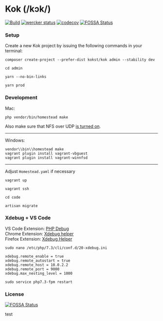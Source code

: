 # Kok (/kɔk/)
[![Build](https://api.travis-ci.com/kokst/kok.svg?branch=master)](https://travis-ci.com/kokst/kok) [![wercker status](https://app.wercker.com/status/447ced6d7708b6f86ef8abd9806cbb17/s/master "wercker status")](https://app.wercker.com/project/byKey/447ced6d7708b6f86ef8abd9806cbb17) [![codecov](https://codecov.io/gh/kokst/kok/branch/master/graph/badge.svg)](https://codecov.io/gh/kokst/kok) [![FOSSA Status](https://app.fossa.io/api/projects/git%2Bgithub.com%2Fkokst%2Fkok.svg?type=shield)](https://app.fossa.io/projects/git%2Bgithub.com%2Fkokst%2Fkok?ref=badge_shield)

### Setup
Create a new Kok project by issuing the following commands in your terminal:
```
composer create-project --prefer-dist kokst/kok admin --stability dev
```

```
cd admin
```

```
yarn --no-bin-links
```

```
yarn prod
```

### Development

Mac:
```
php vendor/bin/homestead make
```

Also make sure that NFS over UDP [is turned on](https://github.com/laravel/homestead/issues/779#issuecomment-363380402).

---

Windows:
```
vendor\\bin\\homestead make
vagrant plugin install vagrant-vbguest
vagrant plugin install vagrant-winnfsd
```

---

Adjust `Homestead.yaml` if necessary

```
vagrant up
```

```
vagrant ssh
```

```
cd code
```

```
artisan migrate
```

### Xdebug + VS Code

VS Code Extension: [PHP Debug](https://marketplace.visualstudio.com/items?itemName=felixfbecker.php-debug)    
Chrome Extension: [Xdebug helper](https://chrome.google.com/webstore/detail/xdebug-helper/eadndfjplgieldjbigjakmdgkmoaaaoc)    
Firefox Extension: [Xdebug Helper](https://addons.mozilla.org/en-US/firefox/addon/xdebug-helper-for-firefox/)

```
sudo nano /etc/php/7.3/cli/conf.d/20-xdebug.ini
```

```
xdebug.remote_enable = true
xdebug.remote_autostart = true
xdebug.remote_host = 10.0.2.2
xdebug.remote_port = 9000
xdebug.max_nesting_level = 1000
```

```
sudo service php7.3-fpm restart
```

### License
[![FOSSA Status](https://app.fossa.io/api/projects/git%2Bgithub.com%2Fkokst%2Fkok.svg?type=large)](https://app.fossa.io/projects/git%2Bgithub.com%2Fkokst%2Fkok?ref=badge_large)

test
